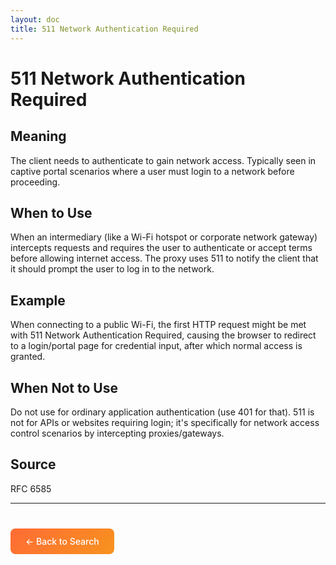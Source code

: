 ```yaml
---
layout: doc
title: 511 Network Authentication Required
---
```


# 511 Network Authentication Required

## Meaning

The client needs to authenticate to gain network access. Typically seen in captive portal scenarios where a user must login to a network before proceeding.

## When to Use

When an intermediary (like a Wi-Fi hotspot or corporate network gateway) intercepts requests and requires the user to authenticate or accept terms before allowing internet access. The proxy uses 511 to notify the client that it should prompt the user to log in to the network.

## Example

When connecting to a public Wi-Fi, the first HTTP request might be met with 511 Network Authentication Required, causing the browser to redirect to a login/portal page for credential input, after which normal access is granted.

## When Not to Use

Do not use for ordinary application authentication (use 401 for that). 511 is not for APIs or websites requiring login; it's specifically for network access control scenarios by intercepting proxies/gateways.

## Source

RFC 6585

---

<div style="margin-top: 40px;">
  <a href="/" style="display: inline-block; padding: 12px 24px; background: linear-gradient(135deg, #ff6b35, #f7931e); color: white; text-decoration: none; border-radius: 8px; font-weight: 500;">← Back to Search</a>
</div>
